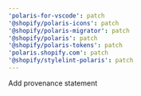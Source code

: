 ```yaml
---
'polaris-for-vscode': patch
'@shopify/polaris-icons': patch
'@shopify/polaris-migrator': patch
'@shopify/polaris': patch
'@shopify/polaris-tokens': patch
'polaris.shopify.com': patch
'@shopify/stylelint-polaris': patch
---
```


Add provenance statement
